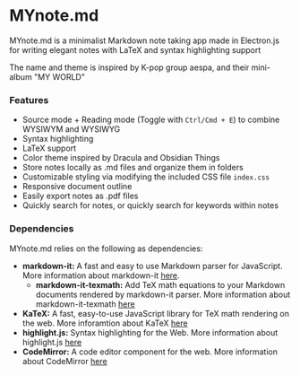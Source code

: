 # MYnote.md

MYnote.md is a minimalist Markdown note taking app made in Electron.js for writing elegant notes with LaTeX and syntax highlighting support

The name and theme is inspired by K-pop group aespa, and their mini-album "MY WORLD"

### Features
- Source mode + Reading mode (Toggle with `Ctrl/Cmd + E`) to combine WYSIWYM and WYSIWYG 
- Syntax highlighting
- LaTeX support 
- Color theme inspired by Dracula and Obsidian Things
- Store notes locally as .md files and organize them in folders
- Customizable styling via modifying the included CSS file `index.css`
- Responsive document outline
- Easily export notes as .pdf files
- Quickly search for notes, or quickly search for keywords within notes

### Dependencies
MYnote.md relies on the following as dependencies:
- **markdown-it:** A fast and easy to use Markdown parser for JavaScript. More information about markdown-it [here](https://github.com/markdown-it/markdown-it).
    - **markdown-it-texmath:** Add TeX math equations to your Markdown documents rendered by markdown-it parser. More information about markdown-it-texmath [here](https://github.com/goessner/markdown-it-texmath)
- **KaTeX:** A fast, easy-to-use JavaScript library for TeX math rendering on the web. More inforamtion about KaTeX [here](https://katex.org/)
- **highlight.js:** Syntax highlighting for the Web. More information about highlight.js [here](https://highlightjs.org/)
- **CodeMirror:** A code editor component for the web. More information about CodeMirror [here](https://codemirror.net/)
